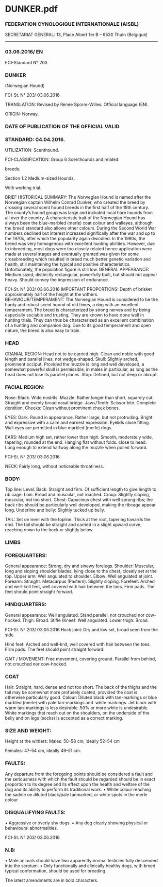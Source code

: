 # DUNKER.pdf


### FEDERATION CYNOLOGIQUE INTERNATIONALE (AISBL)


SECRETARIAT GENERAL: 13, Place Albert 1er  B – 6530 Thuin (Belgique)
______________________________________________________________________________


### 03.06.2016/ EN



FCI-Standard N° 203


### DUNKER


(Norwegian Hound)





FCI-St. N° 203/ 03.06.2016

TRANSLATION: Revised by Renée Sporre-Willes. Official
language (EN).

ORIGIN: Norway.

### DATE OF PUBLICATION OF THE OFFICIAL VALID



### STANDARD: 04.04.2016.



UTILIZATION: Scenthound.

FCI-CLASSIFICATION:  Group 6   Scenthounds and related


breeds.

Section 1.2  Medium-sized Hounds.

With working trial.

BRIEF HISTORICAL SUMMARY: The Norwegian Hound is
named after the Norwegian captain Wilhelm Conrad Dunker,
who created the breed by crossing several scent hound breeds in
the first half of the 19th century. The county’s hound group was
large and included local hare hounds from all over the country.
A characteristic trait of the Norwegian Hound has always been
the blue-marbled (merle) coat colour and walleyes, although the
breed standard also allows other colours. During the Second
World War numbers declined but interest increased significally
after the war and up to the 1970s, after which the popularity
again dwindled. In the 1980s, the breed was very homogenous
with excellent hunting abilities. However, due to inbreeding,
most dogs were too closely related hence application were made
at several stages and eventually granted was given for some
crossbreeding which resulted in breed much better genetic
variation and health, still maintaining the typical and positive
characteristics. Unfortunately, the population figure is still low.
GENERAL APPEARANCE: Medium sized, distinctly rectangular,
powerfully built, but should not appear heavy.  Should convey the
impression of endurance.



FCI-St. N° 203/ 03.06.2016
IMPORTANT PROPORTIONS: Depth of brisket approximately
half of the height at the withers.
BEHAVIOUR/TEMPERAMENT: The Norwegian Hound is
considered to be the hardy and robust scent hound of old times, a
dog with an excellent temperament. The breed is characterized
by strong nerves and by being especially sociable and trusting.
They are known to have done well in hunting trials. They can
thus be characterized as an excellent combination of a hunting
and companion dog. Due to its good temperament and open
nature, the breed is also easy to train.

### HEAD



CRANIAL REGION: Head not to be carried high. Clean and noble
with good length and parallel lines, not wedge-shaped.
Skull: Slightly arched, prominent occiput. Provided the muzzle is
long and well developed, a somewhat powerful skull is permissible,
in males in particular, as long as the head does not lose its parallel
planes.
Stop: Defined, but not deep or abrupt.

### FACIAL REGION:


Nose: Black. Wide nostrils.
Muzzle: Rather longer than short, squarely cut. Straight and evenly
broad nasal bridge.
Jaws/Teeth: Scissor bite. Complete dentition.
Cheeks: Clean without prominent cheek bones.

EYES: Dark. Round in appearance. Rather large, but not protruding.
Bright and expressive with a calm and earnest expression. Eyelids
close fitting. Wall eyes are permitted in blue marbled (merle) dogs.

EARS: Medium high set, rather lower than high. Smooth,
moderately wide, tapering, rounded at the end. Hanging flat without
folds. close to head. Long enough to extend halfway along the
muzzle when pulled forward.



FCI-St. N° 203/ 03.06.2016

NECK: Fairly long, without noticeable throatiness.

### BODY:


Top line: Level.
Back: Straight and firm. Of sufficient length to give length to rib
cage.
Loin: Broad and muscular, not roached.
Croup: Slightly sloping, muscular, not too short.
Chest: Capacious chest with well sprung ribs; the back ribs
should be particularly well developed, making the ribcage appear
long.
Underline and belly: Slightly tucked up belly.

TAIL: Set on level with the topline. Thick at the root, tapering
towards the end.  The tail should be straight and carried in a slight
upward curve, reaching down to the hock or slightly below.


### LIMBS



### FOREQUARTERS:


General appearance: Strong, dry and sinewy forelegs.
Shoulder: Muscular, long and sloping shoulder blades, lying close to
the chest, closely set at the top.
Upper arm: Well angulated to shoulder.
Elbow: Well angulated at joint.
Forearm: Straight.
Metacarpus (Pastern): Slightly sloping.
Forefeet: Arched and well-knit feet, well covered with hair between
the toes.  Firm pads. The feet should point straight forward.


### HINDQUARTERS:


General appearance: Well angulated. Stand parallel, not crouched nor
cow-hocked.
Thigh: Broad.
Stifle (Knee): Well angulated.
Lower thigh: Broad.



FCI-St. N° 203/ 03.06.2016
Hock joint: Dry and low set, broad seen from the side.

Hind feet: Arched and well-knit, well covered with hair between the
toes. Firm pads. The feet should point straight forward.

GAIT / MOVEMENT: Free movement, covering ground. Parallel
from behind, not crouched nor cow-hocked.


### COAT


Hair: Straight, hard, dense and not too short. The back of the thighs
and the tail may be somewhat more profusely coated, provided the
coat is otherwise particularly good.
Colour: Diluted black with tan-markings or blue marbled (merle)
with pale tan-markings and  white markings.  Jet black with warm
tan-markings is less desirable. 50% or more white is undesirable.
White markings that reach out on the shoulders, on the underside of
the belly and on legs (socks) is accepted as a correct marking.


### SIZE AND WEIGHT:



Height at the withers:   Males:  50–58 cm, ideally 52–54 cm


Females: 47–54 cm, ideally 49–51 cm.

### FAULTS:


Any departure from the foregoing points should be considered a fault
and the seriousness with which the fault should be regarded should
be in exact proportion to its degree and its effect upon the health and
welfare of the dog and its ability to perform its traditional work.
•
White colour reaching the saddle on diluted black/pale
tanmarked, or white spots in the merle colour.

### DISQUALIFYING FAULTS:


•
Aggressive or overly shy dogs.
•
Any dog clearly showing physical or behavioural abnormalities.





FCI-St. N° 203/ 03.06.2016


### N.B:


•
Male animals should have two apparently normal testicles fully
descended into the scrotum.
•
Only functionally and clinically healthy dogs, with breed typical
conformation, should be used for breeding.

The latest amendments are in bold characters.






